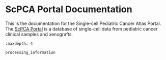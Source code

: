 # ScPCA Portal Documentation

This is the documentation for the Single-cell Pediatric Cancer Atlas Portal.
The [ScPCA Portal](https://scpca.alexslemonade.org) is a database of single-cell data from pediatric cancer clinical samples and xenografts.

```{toctree}
:maxdepth: 4

processing_information
```
